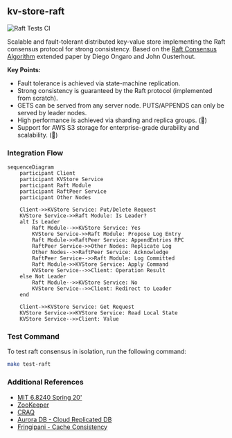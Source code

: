 ## kv-store-raft

![Raft Tests CI](https://github.com/vismaysur/kv-store-raft/actions/workflows/go-test.yml/badge.svg)

Scalable and fault-tolerant distributed key-value store implementing the Raft consensus protocol for strong consistency. Based on the [Raft Consensus Algorithm](http://nil.lcs.mit.edu/6.824/2020/papers/raft-extended.pdf) extended paper by Diego Ongaro and John Ousterhout.

**Key Points:**

- Fault tolerance is achieved via state-machine replication.
- Strong consistency is guaranteed by the Raft protocol (implemented from scratch).
- GETS can be served from any server node. PUTS/APPENDS can only be served by leader nodes.
- High performance is achieved via sharding and replica groups. (🚧)
- Support for AWS S3 storage for enterprise-grade durability and scalability. (🚧)

### Integration Flow

```mermaid
sequenceDiagram
    participant Client
    participant KVStore Service
    participant Raft Module
    participant RaftPeer Service
    participant Other Nodes

    Client->>KVStore Service: Put/Delete Request
    KVStore Service->>Raft Module: Is Leader?
    alt Is Leader
        Raft Module-->>KVStore Service: Yes
        KVStore Service->>Raft Module: Propose Log Entry
        Raft Module->>RaftPeer Service: AppendEntries RPC
        RaftPeer Service->>Other Nodes: Replicate Log
        Other Nodes-->>RaftPeer Service: Acknowledge
        RaftPeer Service-->>Raft Module: Log Committed
        Raft Module->>KVStore Service: Apply Command
        KVStore Service-->>Client: Operation Result
    else Not Leader
        Raft Module-->>KVStore Service: No
        KVStore Service-->>Client: Redirect to Leader
    end

    Client->>KVStore Service: Get Request
    KVStore Service->>KVStore Service: Read Local State
    KVStore Service-->>Client: Value
```

### Test Command

To test raft consensus in isolation, run the following command:

```sh
make test-raft
```

### Additional References

- [MIT 6.8240 Spring 20'](https://www.youtube.com/watch?v=64Zp3tzNbpE&list=PLrw6a1wE39_tb2fErI4-WkMbsvGQk9_UB&index=7)
- [ZooKeeper](https://www.usenix.org/legacy/event/atc10/tech/full_papers/Hunt.pdf)
- [CRAQ](https://www.usenix.org/legacy/event/usenix09/tech/full_papers/terrace/terrace.pdf)
- [Aurora DB - Cloud Replicated DB](https://pages.cs.wisc.edu/~yxy/cs764-f20/papers/aurora-sigmod-17.pdf)
- [Fringipani - Cache Consistency](https://pdos.csail.mit.edu/6.824/papers/thekkath-frangipani.pdf)
